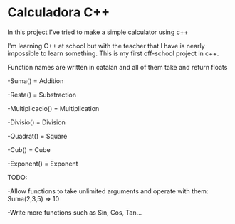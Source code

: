 # Calculadora C++
 In this project I've tried to make a simple calculator using c++
 
 I'm learning C++ at school but with the teacher that I have is nearly impossible to learn something. This is my first off-school project in c++. 
 
 
 Function names are written in catalan and all of them take and return floats
 
 -Suma() = Addition
 
 -Resta() = Substraction
 
-Multiplicacio() = Multiplication
 
 -Divisio() = Division
 
 -Quadrat() = Square
 
 -Cub() = Cube
 
 -Exponent() = Exponent
 
 
 
 TODO:
 
 -Allow functions to take unlimited arguments and operate with them: Suma(2,3,5) => 10
 
 -Write more functions such as Sin, Cos, Tan...
 
